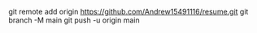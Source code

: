 git remote add origin https://github.com/Andrew15491116/resume.git
git branch -M main
git push -u origin main
